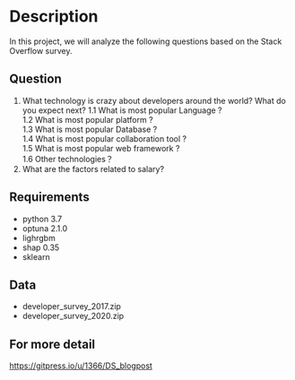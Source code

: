 # Description 

In this project, we will analyze the following questions based on the Stack Overflow survey.

## Question  
  1. What technology is crazy about developers around the world? What do you expect next? 
    1.1 What is most popular Language ?  
    1.2 What is most popular platform ?  
    1.3 What is most popular Database ?  
    1.4 What is most popular collaboration tool ?  
    1.5 What is most popular  web framework ?  
    1.6 Other technologies？  
  2. What are the factors related to salary?  

## Requirements
- python 3.7
- optuna 2.1.0
- lighrgbm
- shap  0.35
- sklearn

## Data
-  developer_survey_2017.zip
-  developer_survey_2020.zip

## For more detail
https://gitpress.io/u/1366/DS_blogpost

